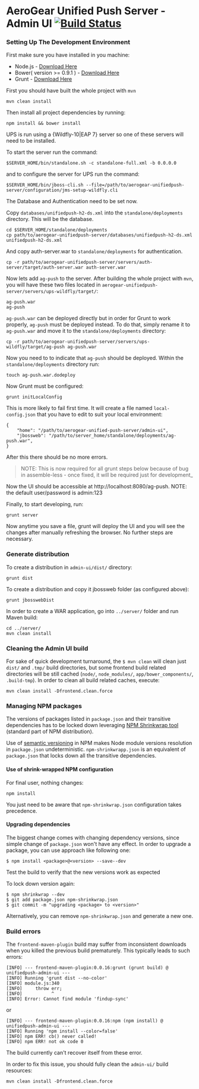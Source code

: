 # AeroGear Unified Push Server - Admin UI [![Build Status](https://travis-ci.org/aerogear/aerogear-unifiedpush-server-admin-ui.png)](https://travis-ci.org/aerogear/aerogear-unifiedpush-server-admin-ui)

### Setting Up The Development Environment

First make sure you have installed in you machine:

* Node.js - [Download Here](http://nodejs.org/)
* Bower( version >= 0.9.1 ) - [Download Here](https://bower.io/#install-bower)
* Grunt - [Download Here](https://gruntjs.com/getting-started)

First you should have built the whole project with `mvn`

```
mvn clean install
```

Then install all project dependencies by running:
    
    npm install && bower install

UPS is run using a {Wildfly-10|EAP 7} server so one of these servers will need to be installed.

To start the server run the command:

```
$SERVER_HOME/bin/standalone.sh -c standalone-full.xml -b 0.0.0.0
```

and to configure the server for UPS run the command:

```
$SERVER_HOME/bin/jboss-cli.sh --file=/path/to/aerogear-unifiedpush-server/configuration/jms-setup-wildfly.cli
```

The Database and Authentication need to be set now.

Copy `databases/unifiedpush-h2-ds.xml` into the `standalone/deployments` directory. This will be the database.
```
cd $SERVER_HOME/standalone/deployments
cp path/to/aerogear-unifiedpush-server/databases/unifiedpush-h2-ds.xml unifiedpush-h2-ds.xml
```
And copy auth-server.war to `standalone/deployments` for authentication.
```
cp -r path/to/aerogear-unifiedpush-server/servers/auth-server/target/auth-server.war auth-server.war
```

Now lets add `ag-push` to the server. After building the whole project with `mvn`, you will have these two files located in `aerogear-unifiedpush-server/servers/ups-wildfly/target/`:

```
ag-push.war
ag-push
```
`ag-push.war` can be deployed directly but in order for Grunt to work properly, `ag-push` must be deployed instead. To do that, simply rename it to `ag-push.war` and move it to the `standalone/deployments` directory:

```
cp -r path/to/aerogear-unifiedpush-server/servers/ups-wildfly/target/ag-push ag-push.war
```

Now you need to to indicate that `ag-push` should be deployed. Within the `standalone/deployments` directory run:
```
touch ag-push.war.dodeploy
```
Now Grunt must be configured:

    grunt initLocalConfig

This is more likely to fail first time. It will create a file named `local-config.json` that you have to edit to suit your local environment:

    {
        "home": "/path/to/aerogear-unified-push-server/admin-ui",
        "jbossweb": "/path/to/server_home/standalone/deployments/ag-push.war",
    }


 After this there should be no more errors.

> NOTE: This is now required for all grunt steps below because of bug in assemble-less - once fixed, it will be required just for development_

Now the UI should be accessible at http://localhost:8080/ag-push. NOTE: the default user/password is admin:123

Finally, to start developing, run:

    grunt server

Now anytime you save a file, grunt will deploy the UI and you will see the changes after manually refreshing the browser. No further steps are necessary.


### Generate distribution

To create a distribution in `admin-ui/dist/` directory:

    grunt dist
    
To create a distribution and copy it jbossweb folder (as configured above):

    grunt jbosswebDist
    
    
In order to create a WAR application, go into `../server/` folder and run Maven build:

    cd ../server/
    mvn clean install
    

### Cleaning the Admin UI build

For sake of quick development turnaround, the `$ mvn clean` will clean just `dist/` and `.tmp/` build directories, but some frontend build related directories will be still cached (`node/`, `node_modules/`, `app/bower_components/`, `.build-tmp`). In order to clean all build related caches, execute:

    mvn clean install -Dfrontend.clean.force


### Managing NPM packages

The versions of packages listed in `package.json` and their transitive dependencies has to be locked down leveraging [NPM Shrinkwrap tool](http://blog.nodejs.org/2012/02/27/managing-node-js-dependencies-with-shrinkwrap/) (standard part of NPM distribution).

Use of [semantic versioning](https://github.com/npm/node-semver) in NPM makes Node module versions resolution in `package.json` undeterministic. `npm-shrinkwrapp.json` is an equivalent of `package.json` that locks down all the transitive dependencies.

#### Use of shrink-wrapped NPM configuration

For final user, nothing changes:

    npm install

You just need to be aware that `npm-shrinkwrap.json` configuration takes precedence.

#### Upgrading dependencies

The biggest change comes with changing dependency versions, since simple change of `package.json` won't have any effect. In order to upgrade a package, you can use approach like following one:

    $ npm install <package>@<version> --save--dev

Test the build to verify that the new versions work as expected

To lock down version again:

    $ npm shrinkwrap --dev
    $ git add package.json npm-shrinkwrap.json
    $ git commit -m "upgrading <package> to <version>"

Alternatively, you can remove `npm-shrinkwrap.json` and generate a new one.

### Build errors

The `frontend-maven-plugin` build may suffer from inconsistent downloads when you killed the previous build prematurely. This typically leads to such errors:

    [INFO] --- frontend-maven-plugin:0.0.16:grunt (grunt build) @ unifiedpush-admin-ui ---
    [INFO] Running 'grunt dist --no-color'
    [INFO] module.js:340
    [INFO]     throw err;
    [INFO]           ^
    [INFO] Error: Cannot find module 'findup-sync'

or

    [INFO] --- frontend-maven-plugin:0.0.16:npm (npm install) @ unifiedpush-admin-ui ---
    [INFO] Running 'npm install --color=false'
    [INFO] npm ERR! cb() never called!
    [INFO] npm ERR! not ok code 0

The build currently can't recover itself from these error.

In order to fix this issue, you should fully clean the `admin-ui/` build resources:

    mvn clean install -Dfrontend.clean.force
